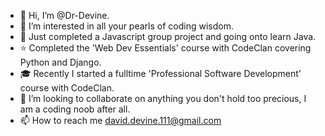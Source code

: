 - 👋 Hi, I’m @Dr-Devine.
- 👀 I’m interested in all your pearls of coding wisdom.
- 🌱 Just completed a Javascript group project and going onto learn Java.
- ⭐ Completed the 'Web Dev Essentials' course with CodeClan covering Python and Django.
- 🎓 Recently I started a fulltime 'Professional Software Development' course with CodeClan.
- 💞️ I’m looking to collaborate on anything you don't hold too precious, I am a coding noob after all.
- 📫 How to reach me david.devine.111@gmail.com

<!---
Dr-Devine/Dr-Devine is a ✨ special ✨ repository because its `README.md` (this file) appears on your GitHub profile.
You can click the Preview link to take a look at your changes.
--->
